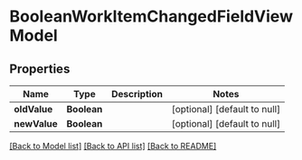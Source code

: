 # BooleanWorkItemChangedFieldViewModel
## Properties

| Name | Type | Description | Notes |
|------------ | ------------- | ------------- | -------------|
| **oldValue** | **Boolean** |  | [optional] [default to null] |
| **newValue** | **Boolean** |  | [optional] [default to null] |

[[Back to Model list]](../README.md#documentation-for-models) [[Back to API list]](../README.md#documentation-for-api-endpoints) [[Back to README]](../README.md)

